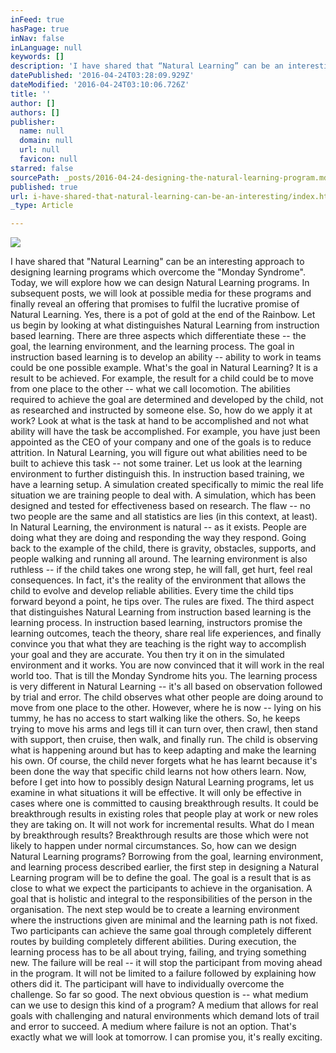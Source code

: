 ```yaml
---
inFeed: true
hasPage: true
inNav: false
inLanguage: null
keywords: []
description: 'I have shared that “Natural Learning” can be an interesting approach to designing learning programs which overcome the “Monday Syndrome”. Today, we will explore how we can design Natural Learning programs. In subsequent posts, we will look at possible media for these programs and finally reveal an offering that promises to fulfil the lucrative promise of Natural Learning. Yes, there is a pot of gold at the end of the Rainbow. Let us begin by looking at what distinguishes Natural Learning from instruction based learning. There are three aspects which differentiate these – the goal, the learning environment, and the learning process. The goal in instruction based learning is to develop an ability – ability to work in teams could be one possible example. What’s the goal in Natural Learning? It is a result to be achieved. For example, the result for a child could be to move from one place to the other – what we call locomotion. The abilities required to achieve the goal are determined and developed by the child, not as researched and instructed by someone else. So, how do we apply it at work? Look at what is the task at hand to be accomplished and not what ability will have the task be accomplished. For example, you have just been appointed as the CEO of your company and one of the goals is to reduce attrition. In Natural Learning, you will figure out what abilities need to be built to achieve this task – not some trainer. Let us look at the learning environment to further distinguish this. In instruction based training, we have a learning setup. A simulation created specifically to mimic the real life situation we are training people to deal with. A simulation, which has been designed and tested for effectiveness based on research. The flaw – no two people are the same and all statistics are lies (in this context, at least). In Natural Learning, the environment is natural – as it exists. People are doing what they are doing and responding the way they respond. Going back to the example of the child, there is gravity, obstacles, supports, and people walking and running all around. The learning environment is also ruthless – if the child takes one wrong step, he will fall, get hurt, feel real consequences. In fact, it’s the reality of the environment that allows the child to evolve and develop reliable abilities. Every time the child tips forward beyond a point, he tips over. The rules are fixed. The third aspect that distinguishes Natural Learning from instruction based learning is the learning process. In instruction based learning, instructors promise the learning outcomes, teach the theory, share real life experiences, and finally convince you that what they are teaching is the right way to accomplish your goal and they are accurate. You then try it on in the simulated environment and it works. You are now convinced that it will work in the real world too. That is till the Monday Syndrome hits you. The learning process is very different in Natural Learning – it’s all based on observation followed by trial and error. The child observes what other people are doing around to move from one place to the other. However, where he is now – lying on his tummy, he has no access to start walking like the others. So, he keeps trying to move his arms and legs till it can turn over, then crawl, then stand with support, then cruise, then walk, and finally run. The child is observing what is happening around but has to keep adapting and make the learning his own. Of course, the child never forgets what he has learnt because it’s been done the way that specific child learns not how others learn. Now, before I get into how to possibly design Natural Learning programs, let us examine in what situations it will be effective. It will only be effective in cases where one is committed to causing breakthrough results. It could be breakthrough results in existing roles that people play at work or new roles they are taking on. It will not work for incremental results. What do I mean by breakthrough results? Breakthrough results are those which were not likely to happen under normal circumstances. So, how can we design Natural Learning programs? Borrowing from the goal, learning environment, and learning process described earlier, the first step in designing a Natural Learning program will be to define the goal. The goal is a result that is as close to what we expect the participants to achieve in the organisation. A goal that is holistic and integral to the responsibilities of the person in the organisation. The next step would be to create a learning environment where the instructions given are minimal and the learning path is not fixed. Two participants can achieve the same goal through completely different routes by building completely different abilities. During execution, the learning process has to be all about trying, failing, and trying something new. The failure will be real – it will stop the participant from moving ahead in the program. It will not be limited to a failure followed by explaining how others did it. The participant will have to individually overcome the challenge. So far so good. The next obvious question is – what medium can we use to design this kind of a program? A medium that allows for real goals with challenging and natural environments which demand lots of trail and error to succeed. A medium where failure is not an option. That’s exactly what we will look at tomorrow. I can promise you, it’s really exciting.'
datePublished: '2016-04-24T03:28:09.929Z'
dateModified: '2016-04-24T03:10:06.726Z'
title: ''
author: []
authors: []
publisher:
  name: null
  domain: null
  url: null
  favicon: null
starred: false
sourcePath: _posts/2016-04-24-designing-the-natural-learning-program.md
published: true
url: i-have-shared-that-natural-learning-can-be-an-interesting/index.html
_type: Article

---
```

![](https://the-grid-user-content.s3-us-west-2.amazonaws.com/11c5d3cf-1197-4bc6-8bd9-05635f38122c.jpg)

I have shared that "Natural Learning" can be an interesting approach to designing learning programs which overcome the "Monday Syndrome". Today, we will explore how we can design Natural Learning programs. In subsequent posts, we will look at possible media for these programs and finally reveal an offering that promises to fulfil the lucrative promise of Natural Learning. Yes, there is a pot of gold at the end of the Rainbow. Let us begin by looking at what distinguishes Natural Learning from instruction based learning. There are three aspects which differentiate these -- the goal, the learning environment, and the learning process. The goal in instruction based learning is to develop an ability -- ability to work in teams could be one possible example. What's the goal in Natural Learning? It is a result to be achieved. For example, the result for a child could be to move from one place to the other -- what we call locomotion. The abilities required to achieve the goal are determined and developed by the child, not as researched and instructed by someone else. So, how do we apply it at work? Look at what is the task at hand to be accomplished and not what ability will have the task be accomplished. For example, you have just been appointed as the CEO of your company and one of the goals is to reduce attrition. In Natural Learning, you will figure out what abilities need to be built to achieve this task -- not some trainer. Let us look at the learning environment to further distinguish this. In instruction based training, we have a learning setup. A simulation created specifically to mimic the real life situation we are training people to deal with. A simulation, which has been designed and tested for effectiveness based on research. The flaw -- no two people are the same and all statistics are lies (in this context, at least). In Natural Learning, the environment is natural -- as it exists. People are doing what they are doing and responding the way they respond. Going back to the example of the child, there is gravity, obstacles, supports, and people walking and running all around. The learning environment is also ruthless -- if the child takes one wrong step, he will fall, get hurt, feel real consequences. In fact, it's the reality of the environment that allows the child to evolve and develop reliable abilities. Every time the child tips forward beyond a point, he tips over. The rules are fixed. The third aspect that distinguishes Natural Learning from instruction based learning is the learning process. In instruction based learning, instructors promise the learning outcomes, teach the theory, share real life experiences, and finally convince you that what they are teaching is the right way to accomplish your goal and they are accurate. You then try it on in the simulated environment and it works. You are now convinced that it will work in the real world too. That is till the Monday Syndrome hits you. The learning process is very different in Natural Learning -- it's all based on observation followed by trial and error. The child observes what other people are doing around to move from one place to the other. However, where he is now -- lying on his tummy, he has no access to start walking like the others. So, he keeps trying to move his arms and legs till it can turn over, then crawl, then stand with support, then cruise, then walk, and finally run. The child is observing what is happening around but has to keep adapting and make the learning his own. Of course, the child never forgets what he has learnt because it's been done the way that specific child learns not how others learn. Now, before I get into how to possibly design Natural Learning programs, let us examine in what situations it will be effective. It will only be effective in cases where one is committed to causing breakthrough results. It could be breakthrough results in existing roles that people play at work or new roles they are taking on. It will not work for incremental results. What do I mean by breakthrough results? Breakthrough results are those which were not likely to happen under normal circumstances. So, how can we design Natural Learning programs? Borrowing from the goal, learning environment, and learning process described earlier, the first step in designing a Natural Learning program will be to define the goal. The goal is a result that is as close to what we expect the participants to achieve in the organisation. A goal that is holistic and integral to the responsibilities of the person in the organisation. The next step would be to create a learning environment where the instructions given are minimal and the learning path is not fixed. Two participants can achieve the same goal through completely different routes by building completely different abilities. During execution, the learning process has to be all about trying, failing, and trying something new. The failure will be real -- it will stop the participant from moving ahead in the program. It will not be limited to a failure followed by explaining how others did it. The participant will have to individually overcome the challenge. So far so good. The next obvious question is -- what medium can we use to design this kind of a program? A medium that allows for real goals with challenging and natural environments which demand lots of trail and error to succeed. A medium where failure is not an option. That's exactly what we will look at tomorrow. I can promise you, it's really exciting.